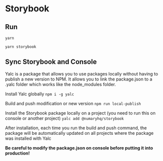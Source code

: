 # Storybook

## Run

`yarn`

`yarn storybook`


## Sync Storybook and Console

Yalc is a package that allows you to use packages locally without having to publish a new version to NPM. It allows you to link the package.json to a .yalc folder which works like the node_modules folder.

Install Yalc globally
`npm i -g yalc`

Build and push modification or new version
`npm run local-publish`

Install the Storybook package locally on a project (you need to run this on console or another project)
`yalc add @numaryhq/storybook`

After installation, each time you run the build and push command, the package will be automatically updated on all projects where the package was installed with Yalc

**Be careful to modify the package.json on console before putting it into production!**